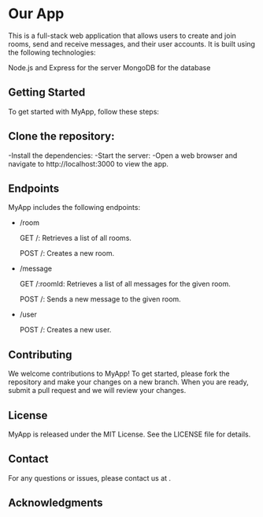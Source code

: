 # Our App

This is a full-stack web application that allows users to create and join rooms, send and receive messages, and their user accounts. It is built using the following technologies:

Node.js and Express for the server
MongoDB for the database

## Getting Started

To get started with MyApp, follow these steps:

## Clone the repository:

-Install the dependencies:
-Start the server:
-Open a web browser and navigate to http://localhost:3000 to view the app.

## Endpoints

MyApp includes the following endpoints:

- /room

  GET /: Retrieves a list of all rooms.

  POST /: Creates a new room.

- /message

  GET /:roomId: Retrieves a list of all messages for the given room.

  POST /: Sends a new message to the given room.

- /user

  POST /: Creates a new user.

## Contributing

We welcome contributions to MyApp! To get started, please fork the repository and make your changes on a new branch. When you are ready, submit a pull request and we will review your changes.

## License

MyApp is released under the MIT License. See the LICENSE file for details.

## Contact

For any questions or issues, please contact us at .

## Acknowledgments
